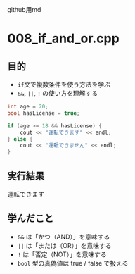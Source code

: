 github用md

# 008_if_and_or.cpp

## 目的
- `if`文で複数条件を使う方法を学ぶ
- `&&`, `||`, `!` の使い方を理解する

```cpp
int age = 20;
bool hasLicense = true;

if (age >= 18 && hasLicense) {
    cout << "運転できます" << endl;
} else {
    cout << "運転できません" << endl;
}
```

## 実行結果
運転できます

## 学んだこと
- `&&` は「かつ（AND）」を意味する
- `||` は「または（OR）」を意味する
- `!` は「否定（NOT）」を意味する
- `bool` 型の真偽値は true / false で扱える